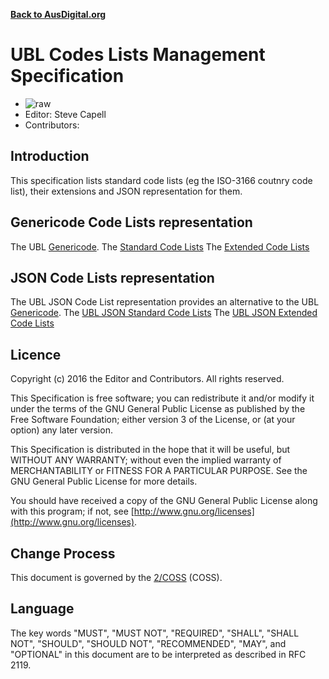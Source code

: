 **[Back to AusDigital.org](http://ausdigital.org/)**

# UBL Codes Lists Management Specification

 * ![raw](http://rfc.unprotocols.org/spec:2/COSS/raw.svg)
 * Editor: Steve Capell
 * Contributors: 

## Introduction

This specification lists standard code lists (eg the ISO-3166 coutnry code list), their extensions and JSON representation for them.

## Genericode Code Lists representation

The UBL [Genericode](https://docs.oasis-open.org/codelist/cs-genericode-1.0/doc/oasis-code-list-representation-genericode.html). 
The [Standard Code Lists](https://github.com/ausdigital/ausdigital-code/blob/ubl-xml/master/codes/standard)
The [Extended Code Lists](https://github.com/ausdigital/ausdigital-code/blob/ubl-xml/master/codes/extended)

## JSON Code Lists representation

The UBL JSON Code List representation provides an alternative to the UBL [Genericode](https://docs.oasis-open.org/codelist/cs-genericode-1.0/doc/oasis-code-list-representation-genericode.html).
The [UBL JSON Standard Code Lists](https://github.com/ausdigital/ausdigital-code/tree/master/ubl-json/codes/standard)
The [UBL JSON Extended Code Lists](https://github.com/ausdigital/ausdigital-code/tree/master/ubl-json/codes/extended)

## Licence

Copyright (c) 2016 the Editor and Contributors. All rights reserved.

This Specification is free software; you can redistribute it and/or modify it under the terms of the GNU General Public License as published by the Free Software Foundation; either version 3 of the License, or (at your option) any later version.

This Specification is distributed in the hope that it will be useful, but WITHOUT ANY WARRANTY; without even the implied warranty of MERCHANTABILITY or FITNESS FOR A PARTICULAR PURPOSE. See the GNU General Public License for more details.

You should have received a copy of the GNU General Public License along with this program; if not, see [http://www.gnu.org/licenses](http://www.gnu.org/licenses).


## Change Process

This document is governed by the [2/COSS](http://rfc.unprotocols.org/spec:2/COSS/) (COSS).


## Language

The key words "MUST", "MUST NOT", "REQUIRED", "SHALL", "SHALL NOT", "SHOULD", "SHOULD NOT", "RECOMMENDED", "MAY", and "OPTIONAL" in this document are to be interpreted as described in RFC 2119.

